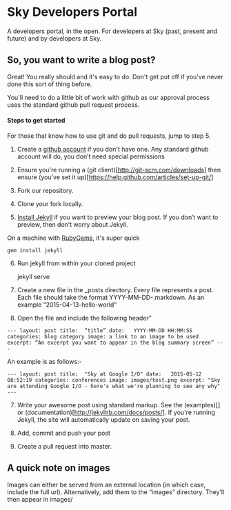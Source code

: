 # Sky Developers Portal

A developers portal, in the open.  For developers at Sky (past, present and future) and by developers at Sky.

## So, you want to write a blog post?

Great!  You really should and it's easy to do. Don't get put off if you've never done this sort of thing before.

You'll need to do a little bit of work with github as our approval process uses the standard github pull request process.

#### Steps to get started

For those that know how to use git and do pull requests, jump to step 5.

 1) Create a [github account](https://github.com/join) if you don't have one. Any standard github account will do, you don’t need special permissions

 2) Ensure you're running a (git client)[http://git-scm.com/downloads] then ensure (you've set it up)[https://help.github.com/articles/set-up-git/]

 3) Fork our repository.

 4) Clone your fork locally.

 5) [Install Jekyll](http://jekyllrb.com/docs/installation/) if you want to preview your blog post. If you don’t want to preview, then don’t worry about Jekyll.

On a machine with [RubyGems](https://rubygems.org/pages/download), it's super quick

    gem install jekyll

6) Run jekyll from within your cloned project

    jekyll serve

5) Create a new file in the _posts directory.  Every file represents a post.  Each file should take the format YYYY-MM-DD-<meaningful-name-without-spaces>.markdown.  As an example “2015-04-13-hello-world”

6) Open the file and include the following header”

`---
layout: post
title:  “title”
date:   YYYY-MM-DD HH:MM:SS
categories: blog category
image: a link to an image to be used
excerpt: “An excerpt you want to appear in the blog summary screen”
---`

An example is as follows:-

`---
layout: post
title:  "Sky at Google I/O"
date:   2015-05-12 08:52:19
categories: conferences
image: images/test.png
excerpt: "Sky are attending Google I/O - here's what we're planning to see any why"
---`

7) Write your awesome post using standard markup.  See the (examples)[] or (documentation)[http://jekyllrb.com/docs/posts/].  If you're running Jekyll, the site will automatically update on saving your post.

8) Add, commit and push your post

9) Create a pull request into master.

## A quick note on images

Images can either be served from an external location (in which case, include the full url).  Alternatively, add them to the “images” directory.  They’ll then appear in images/<image name>

